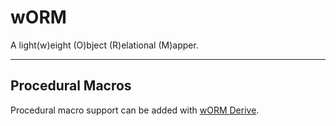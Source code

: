# wORM

A light(w)eight (O)bject (R)elational (M)apper.

_ _ _

## Procedural Macros

Procedural macro support can be added with [wORM Derive](https://github.com/frankiebaffa/worm_derive).

